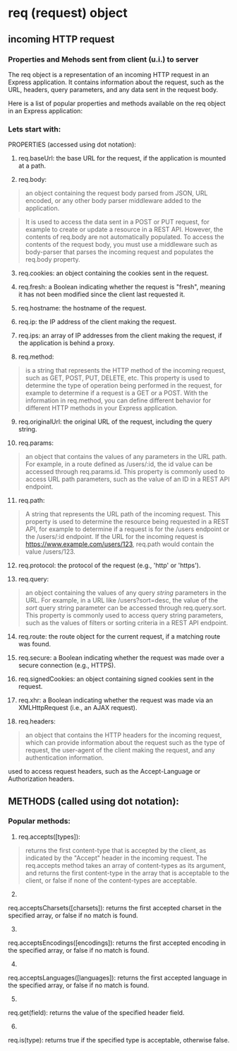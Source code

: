 # req (request) object 
## incoming HTTP request 
### Properties and Mehods sent from client (u.i.) to server

The req object is a representation of an incoming 
HTTP request in an Express application. It contains 
information about the request, such as the URL, headers, 
query parameters, and any data sent in the request body.

Here is a list of popular properties and methods available 
on the req object in an Express application:

### Lets start with:
PROPERTIES (accessed using dot notation):

1. req.baseUrl: 
the base URL for the request, if the application is 
mounted at a path.

2. req.body: 
>an object containing the request body parsed from 
JSON, URL encoded, or any other body parser middleware added 
to the application. 

>It is used to access the data sent in a POST or PUT request, for example to create or update a resource in a REST API. However, the contents of req.body are not automatically populated. To access the contents of the request body, you must use a middleware such as body-parser that parses the incoming request and populates the req.body property.

3. req.cookies: 
an object containing the cookies sent in the request.

4. req.fresh: 
a Boolean indicating whether the request is "fresh", 
meaning it has not been modified since the client last 
requested it.

5. req.hostname: 
the hostname of the request.

6. req.ip: 
the IP address of the client making the request.

7. req.ips: 
an array of IP addresses from the client making the request, 
if the application is behind a proxy.

8. req.method: 
>is a string that represents the HTTP method of the incoming request, such as GET, POST, PUT, DELETE, etc. This property is used to determine the type of operation being performed in the request, for example to determine if a request is a GET or a POST. With the information in req.method, you can define different behavior for different HTTP methods in your Express application.

9. req.originalUrl: 
the original URL of the request, including the query string.

10. req.params: 
> an object that contains the values of any parameters in the URL path. 
> For example, in a route defined as /users/:id, the id value can be accessed through req.params.id. This property is commonly used to access URL path parameters, such as the value of an ID in a REST API endpoint.

11. req.path: 
> A string that represents the URL path of the incoming request. This property is used to determine the resource being requested in a REST API, for example to determine if a request is for the /users endpoint or the /users/:id endpoint.
If the URL for the incoming request is https://www.example.com/users/123, req.path would contain the value /users/123.

12. req.protocol: 
the protocol of the request (e.g., 'http' or 'https').

13. req.query: 
>an object containing the values of any query _string_ parameters in the URL. For example, in a URL like /users?sort=desc, the value of the _sort_ query string parameter can be accessed through req.query.sort. This property is commonly used to access query string parameters, such as the values of filters or sorting criteria in a REST API endpoint.

14. req.route: 
the route object for the current request, if a matching route was found.

15. req.secure: 
a Boolean indicating whether the request was made over a 
secure connection (e.g., HTTPS).

16. req.signedCookies: 
an object containing signed cookies sent in the request.

17. req.xhr: 
a Boolean indicating whether the request was made via an XMLHttpRequest (i.e., an AJAX request).

18. req.headers: 
> an object that contains the HTTP headers for the incoming request, which can provide information about the request such as the type of request, the user-agent of the client making the request, and any authentication information.

used to access request headers, such as the Accept-Language or Authorization headers.


## METHODS (called using dot notation):

### Popular methods:

1. req.accepts([types]): 
>returns the first content-type that is accepted by the client, as indicated by the "Accept" header in the incoming request. The req.accepts method takes an array of content-types as its argument, and returns the first content-type in the array that is acceptable to the client, or false if none of the content-types are acceptable.

2. 
req.acceptsCharsets([charsets]): 
returns the first accepted charset in the specified array, or 
false if no match is found.

3. 
req.acceptsEncodings([encodings]): 
returns the first accepted encoding in the specified array, or 
false if no match is found.

4. 
req.acceptsLanguages([languages]): 
returns the first accepted language in the specified array, or 
false if no match is found.

5. 
req.get(field): 
returns the value of the specified header field.

6. 
req.is(type): 
returns true if the specified type is acceptable, otherwise false.
